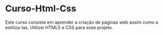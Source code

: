 # Curso-Html-Css

Este curso consiste em aprender a criação de páginas web assim como a estiliza-las. Utilizei HTML5 e CSS para esse projeto.